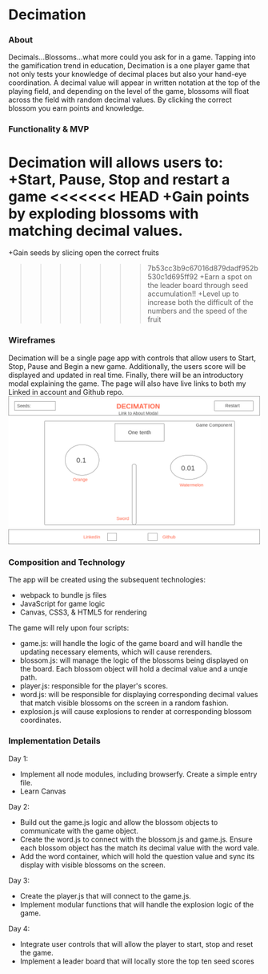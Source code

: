 # Decimation

### About
  Decimals...Blossoms...what more could you ask for in a game. Tapping into the gamification trend in education, Decimation is a one player game that not only tests your knowledge of decimal places but also your hand-eye coordination. A decimal value will appear in written notation at the top of the playing field, and depending on the level of the game, blossoms will float across the field with random decimal values. By clicking the correct blossom you earn points and knowledge.  

### Functionality & MVP

Decimation will allows users to:
  +Start, Pause, Stop and restart a game
<<<<<<< HEAD
  +Gain points by exploding blossoms with matching decimal values.
=======
  +Gain seeds by slicing open the correct fruits
>>>>>>> 7b53cc3b9c67016d879dadf952b530c1d695ff92
  +Earn a spot on the leader board through seed accumulation!!
  +Level up to increase both the difficult of the numbers and the speed of the fruit

### Wireframes
  Decimation will be a single page app with controls that allow users to Start, Stop, Pause and Begin a new game. Additionally, the users score will be displayed and updated in real time. Finally, there will be an introductory modal explaining the game. The page will also have live links to both my Linked in account and Github repo.
![alt text](assets/images/wireframe.png)

### Composition and Technology
The app will be created using the subsequent technologies:
  * webpack to bundle js files
  * JavaScript for game logic
  * Canvas, CSS3, & HTML5 for rendering

The game will rely upon four scripts:
  * game.js: will handle the logic of the game board and will handle the updating necessary elements, which will cause rerenders.  
  * blossom.js: will manage the logic of the blossoms being displayed on the board. Each blossom object will hold a decimal value and a unqie path.
  * player.js: responsible for the player's scores.
  * word.js: will be responsible for displaying corresponding decimal values that match visible blossoms on the screen in a random fashion.
  * explosion.js will cause explosions to render at corresponding blossom coordinates.

### Implementation Details

Day 1:
  * Implement all node modules, including browserfy. Create a simple entry file.
  * Learn Canvas

Day 2:
  * Build out the game.js logic and allow the blossom objects to communicate with the game object.
  * Create the word.js to connect with the blossom.js and game.js. Ensure each blossom object has the match its decimal value with the word vale.
  * Add the word container, which will hold the question value and sync its display with visible blossoms on the screen.

Day 3:
  * Create the player.js that will connect to the game.js.
  * Implement modular functions that will handle the explosion logic of the game.

Day 4:
  * Integrate user controls that will allow the player to start, stop and reset the game.
  * Implement a leader board that will locally store the top ten seed scores
